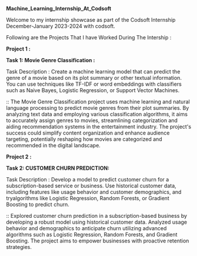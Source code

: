 **Machine_Learning_Internship_At_Codsoft**

Welcome to my internship showcase as part of the Codsoft Internship December-January 2023-2024 with codsoft.

Following are the Projects That I have Worked During The Intership :

**Project 1 :**

**Task 1: Movie Genre Classification :**

Task Description : Create a machine learning model that can predict the genre of a movie based on its plot summary or other textual information. You can use techniques like TF-IDF or word embeddings with classifiers such as Naive Bayes, Logistic Regression, or Support Vector Machines.

:: The Movie Genre Classification project uses machine learning and natural language processing to predict movie genres from their plot summaries. By analyzing text data and employing various classification algorithms, it aims to accurately assign genres to movies, streamlining categorization and aiding recommendation systems in the entertainment industry. The project's success could simplify content organization and enhance audience targeting, potentially reshaping how movies are categorized and recommended in the digital landscape.


**Project 2 :**

**Task 2: CUSTOMER CHURN PREDICTION:**

Task Description : Develop a model to predict customer churn for a subscription-based service or business. Use historical customer data, including
features like usage behavior and customer demographics, and tryalgorithms like Logistic Regression, Random Forests, or Gradient
Boosting to predict churn.

::  Explored customer churn prediction in a subscription-based business by developing a robust model using historical customer data. Analyzed usage behavior and demographics to anticipate churn utilizing advanced algorithms such as Logistic Regression, Random Forests, and Gradient Boosting. The project aims to empower businesses with proactive retention strategies. 



